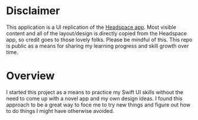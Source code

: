 # Disclaimer
This application is a UI replication of the [Headspace app](https://apps.apple.com/us/app/headspace-sleep-meditation/id493145008?platform=iphone). Most visible content and all of the layout/design is directly copied from the Headspace app, so credit goes to those lovely folks. Please be mindful of this. This repo is public as a means for sharing my learning progress and skill growth over time.

# Overview
I started this project as a means to practice my Swift UI skills without the need to come up with a novel app and my own design ideas. I found this approach to be a great way to foce me to try new things and figure out how to do things I might have otherwise avoided.
